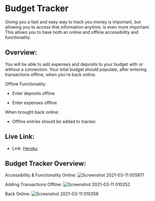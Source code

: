 # Budget Tracker
Giving you a fast and easy way to track you money is important, but allowing you to access that information anytime, is even more important. This allows you to have both an online and offline accessibility and functionality.

## Overview: 

You will be able to add expenses and deposits to your budget with or without a connection. Your total budget should populate, after entering transactions offline, when you're back online.

Offline Functionality:

  * Enter deposits offline

  * Enter expenses offline

When brought back online:

  * Offline entries should be added to tracker.


## Live Link:
* Link: [Heroku](https://icn-progressive-budgeting.herokuapp.com/)

## Budget Tracker Overview:
Accessibility & Functionality Online:
![Screenshot 2021-03-11 005817](https://user-images.githubusercontent.com/73044038/110749023-28272200-8206-11eb-85e9-02d8def37ad6.png)

Adding Transactions Offline:
![Screenshot 2021-03-11 010252](https://user-images.githubusercontent.com/73044038/110749029-2a897c00-8206-11eb-9c64-333c4958d6d1.png)

Back Online:
![Screenshot 2021-03-11 010358](https://user-images.githubusercontent.com/73044038/110749036-2bbaa900-8206-11eb-9ea9-2d77a57da66c.png)

